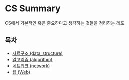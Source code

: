 # CS Summary
CS에서 기본적인 혹은 중요하다고 생각하는 것들을 정리하는 레포

## 목차
+ [자료구조 (data_structure)](./data_structure)
+ [알고리즘 (algorithm)](./algorithm)
+ [네트워크 (network)](./network)
+ [웹 (Web)](./web)